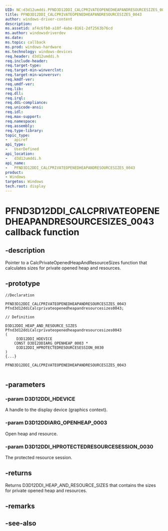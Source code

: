 ```yaml
---
UID: NC:d3d12umddi.PFND3D12DDI_CALCPRIVATEOPENEDHEAPANDRESOURCESIZES_0043
title: PFND3D12DDI_CALCPRIVATEOPENEDHEAPANDRESOURCESIZES_0043
author: windows-driver-content
description:
ms.assetid: af4c6fb0-a10f-4abe-8161-2df2563b76cd
ms.author: windowsdriverdev
ms.date:
ms.topic: callback
ms.prod: windows-hardware
ms.technology: windows-devices
req.header: d3d12umddi.h
req.include-header:
req.target-type:
req.target-min-winverclnt:
req.target-min-winversvr:
req.kmdf-ver:
req.umdf-ver:
req.lib:
req.dll:
req.irql:
req.ddi-compliance:
req.unicode-ansi:
req.idl:
req.max-support:
req.namespace:
req.assembly:
req.type-library:
topic_type:
-	apiref
api_type:
-	UserDefined
api_location:
-	d3d12umddi.h
api_name:
-	PFND3D12DDI_CALCPRIVATEOPENEDHEAPANDRESOURCESIZES_0043
product: 
- Windows
targetos: Windows
tech.root: display
---
```


# PFND3D12DDI_CALCPRIVATEOPENEDHEAPANDRESOURCESIZES_0043 callback function

## -description

Pointer to a CalcPrivateOpenedHeapAndResourceSizes function that calculates sizes for private opened heap and resources.

## -prototype

```
//Declaration

PFND3D12DDI_CALCPRIVATEOPENEDHEAPANDRESOURCESIZES_0043 Pfnd3d12ddiCalcprivateopenedheapandresourcesizes0043;

// Definition

D3D12DDI_HEAP_AND_RESOURCE_SIZES Pfnd3d12ddiCalcprivateopenedheapandresourcesizes0043
(
	 D3D12DDI_HDEVICE
	CONST D3D12DDIARG_OPENHEAP_0003 *
	 D3D12DDI_HPROTECTEDRESOURCESESSION_0030
)
{...}

PFND3D12DDI_CALCPRIVATEOPENEDHEAPANDRESOURCESIZES_0043


```

## -parameters

### -param D3D12DDI_HDEVICE

A handle to the display device (graphics context).

### -param D3D12DDIARG_OPENHEAP_0003

Open heap and resource.

### -param D3D12DDI_HPROTECTEDRESOURCESESSION_0030

The protected resource session.

## -returns

Returns D3D12DDI_HEAP_AND_RESOURCE_SIZES that contains the sizes for private opened heap and resources.

## -remarks



## -see-also